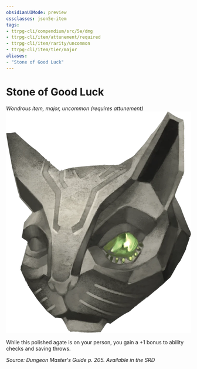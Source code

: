```yaml
---
obsidianUIMode: preview
cssclasses: json5e-item
tags:
- ttrpg-cli/compendium/src/5e/dmg
- ttrpg-cli/item/attunement/required
- ttrpg-cli/item/rarity/uncommon
- ttrpg-cli/item/tier/major
aliases: 
- "Stone of Good Luck"
---
```

# Stone of Good Luck
*Wondrous item, major, uncommon (requires attunement)*  
![](/CLI/items/img/stone-of-good-luck.webp#right)


While this polished agate is on your person, you gain a +1 bonus to ability checks and saving throws.

*Source: Dungeon Master's Guide p. 205. Available in the <span title='Systems Reference Document (5.1)'>SRD</span>*